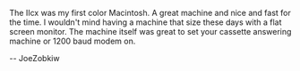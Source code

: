 The IIcx was my first color Macintosh. A great machine and nice and fast for the time. I wouldn't mind having a machine that size these days with a flat screen monitor. The machine itself was great to set your cassette answering machine or 1200 baud modem on.

-- JoeZobkiw
